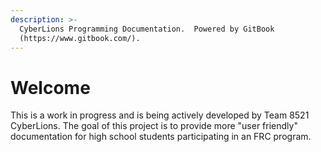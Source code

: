 ```yaml
---
description: >-
  CyberLions Programming Documentation.  Powered by GitBook
  (https://www.gitbook.com/).
---
```


# Welcome

This is a work in progress and is being actively developed by Team 8521 CyberLions.  The goal of this project is to provide more "user friendly" documentation for high school students participating in an FRC program.
